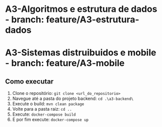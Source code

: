 # A3-Algoritmos e estrutura de dados - branch: feature/A3-estrutura-dados
# A3-Sistemas distruibuidos e mobile - branch: feature/A3-mobile

## Como executar

1. Clone o repositório: `git clone <url_do_repositorio>`
2. Navegue até a pasta do projeto backend: `cd .\a3-backend\`
3. Execute o build: `mvn clean package`
4. Volte para a pasta raiz: `cd ..`
5. Execute: `docker-compose build`
6. E por fim execute: `docker-compose up`
